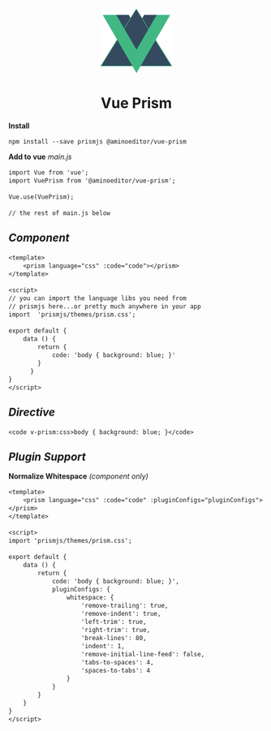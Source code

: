 <div style="text-align: center;">
<img src="vue-prism.png" />
<h1>Vue Prism</h1>
</div>

**Install**
```
npm install --save prismjs @aminoeditor/vue-prism
```

**Add to vue**
*main.js*
```
import Vue from 'vue';
import VuePrism from '@aminoeditor/vue-prism';

Vue.use(VuePrism);

// the rest of main.js below
```

## _Component_
```
<template>
	<prism language="css" :code="code"></prism>
</template>

<script>
// you can import the language libs you need from
// prismjs here...or pretty much anywhere in your app
import  'prismjs/themes/prism.css';

export default {
	data () {
		return {
			code: 'body { background: blue; }'
		}
	  }
}
</script>
```

## _Directive_
```
<code v-prism:css>body { background: blue; }</code>
```

## _Plugin Support_
**Normalize Whitespace** _(component only)_
```
<template>
	<prism language="css" :code="code" :pluginConfigs="pluginConfigs"></prism>
</template>

<script>
import 'prismjs/themes/prism.css';

export default {
	data () {
		return {
			code: 'body { background: blue; }',
			pluginConfigs: {
				whitespace: {
					'remove-trailing': true,
					'remove-indent': true,
					'left-trim': true,
					'right-trim': true,
					'break-lines': 80,
					'indent': 1,
					'remove-initial-line-feed': false,
					'tabs-to-spaces': 4,
					'spaces-to-tabs': 4
				}
			}
		}
	}
}
</script>
```
